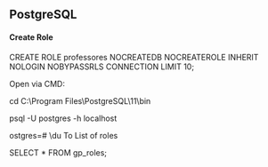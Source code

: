 ## PostgreSQL

#### Create Role

CREATE ROLE professores NOCREATEDB NOCREATEROLE INHERIT NOLOGIN NOBYPASSRLS CONNECTION LIMIT 10;



Open via CMD:

cd C:\Program Files\PostgreSQL\11\bin

psql -U postgres -h localhost



ostgres=# \du
To List of roles

SELECT * FROM gp_roles;



